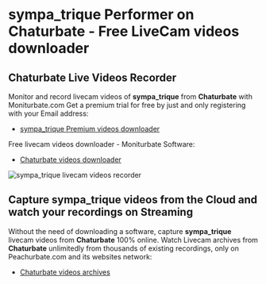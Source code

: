 # sympa_trique Performer on Chaturbate - Free LiveCam videos downloader

## Chaturbate Live Videos Recorder

Monitor and record livecam videos of **sympa_trique** from **Chaturbate** with Moniturbate.com
Get a premium trial for free by just and only registering with your Email address:
* [sympa_trique Premium videos downloader](https://moniturbate.com/request-demo-licence-key.html)

Free livecam videos downloader - Moniturbate Software:
* [Chaturbate videos downloader](https://moniturbate.com/moniturbate-download-software.html)

![sympa_trique livecam videos recorder](https://peachurnet.com/templates/moniturbate-software.png)


## Capture sympa_trique videos from the Cloud and watch your recordings on Streaming

Without the need of downloading a software, capture **sympa_trique** livecam videos from **Chaturbate** 100% online.
Watch Livecam archives from **Chaturbate** unlimitedly from thousands of existing recordings, only on Peachurbate.com and its websites network:
* [Chaturbate videos archives](https://peachurnet.com/)